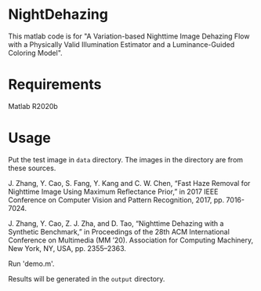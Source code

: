 # NightDehazing

This matlab code is for "A Variation-based Nighttime Image
Dehazing Flow with a Physically Valid
Illumination Estimator and a
Luminance-Guided Coloring Model".

# Requirements

Matlab R2020b

# Usage

Put the test image in `data` directory. The images in the directory are from these sources.

J. Zhang, Y. Cao, S. Fang, Y. Kang and C. W. Chen, “Fast Haze Removal for Nighttime Image Using Maximum Reflectance Prior,” in 2017 IEEE Conference on Computer Vision and Pattern Recognition, 2017, pp. 7016-7024.

J. Zhang, Y. Cao, Z. J. Zha, and D. Tao, “Nighttime Dehazing with a Synthetic Benchmark,” in Proceedings of the 28th ACM International Conference on Multimedia (MM ’20). Association for Computing Machinery, New York, NY, USA, pp. 2355–2363.

Run 'demo.m'.

Results will be generated in the `output` directory.
